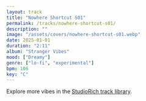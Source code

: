 ```yaml
---
layout: track
title: "Nowhere Shortcut S01"
permalink: /tracks/nowhere-shortcut-s01/
description: ""
image: "/assets/covers/nowhere-shortcut-s01.webp"
date: 2025-01-01
duration: "2:11"
album: "Stranger Vibes"
mood: ["Dreamy"]
genre: ["lo-fi", "experimental"]
bpm: 106
key: "C"
---
```


Explore more vibes in the [StudioRich track library](/tracks/).

